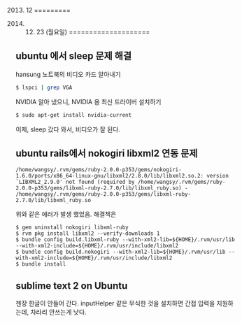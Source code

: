 2013. 12
=========

2013. 12. 23 (월요일)
====================

ubuntu 에서 sleep 문제 해결
-----------
hansung 노트북의 비디오 카드 알아내기
```sh
$ lspci | grep VGA
```
NVIDIA 알아 냈으니, NVIDIA 용 최신 드라이버 설치하기
```sh
$ sudo apt-get install nvidia-current
```
이제, sleep 갔다 와서, 비디오가 잘 된다.


ubuntu rails에서 nokogiri libxml2 연동 문제
----------------------------------
```
/home/wangsy/.rvm/gems/ruby-2.0.0-p353/gems/nokogiri-1.6.0/ports/x86_64-linux-gnu/libxml2/2.8.0/lib/libxml2.so.2: version `LIBXML2_2.9.0' not found (required by /home/wangsy/.rvm/gems/ruby-2.0.0-p353/gems/libxml-ruby-2.7.0/lib/libxml_ruby.so) - /home/wangsy/.rvm/gems/ruby-2.0.0-p353/gems/libxml-ruby-2.7.0/lib/libxml_ruby.so
```
위와 같은 에러가 발생 했었음. 해결책은
```
$ gem uninstall nokogiri libxml-ruby
$ rvm pkg install libxml2 --verify-downloads 1
$ bundle config build.libxml-ruby --with-xml2-lib=${HOME}/.rvm/usr/lib --with-xml2-include=${HOME}/.rvm/usr/include/libxml2
$ bundle config build.nokogiri --with-xml2-lib=${HOME}/.rvm/usr/lib --with-xml2-include=${HOME}/.rvm/usr/include/libxml2
$ bundle install
```
sublime text 2 on Ubuntu
-------------------------
젠장 한글이 안들어 간다.
inputHelper 같은 무식한 것을 설치하면 간접 입력을 지원하는데, 차라리 안쓰는게 낫다.